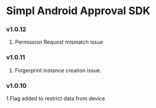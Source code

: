 # Simpl Android Approval SDK
### v1.0.12
1. Permission Request mismatch issue
### v1.0.11
1. Fingerprint instance creation issue.
### v1.0.10
1.Flag added to restrict data from device
